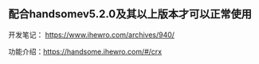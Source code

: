 ## 配合handsomev5.2.0及其以上版本才可以正常使用

开发笔记： https://www.ihewro.com/archives/940/

功能介绍：https://handsome.ihewro.com/#/crx

